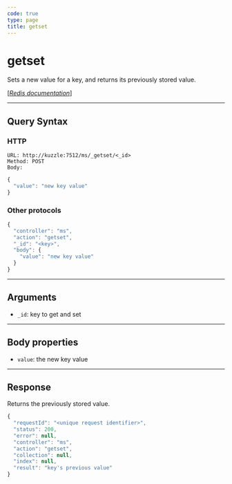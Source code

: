 ```yaml
---
code: true
type: page
title: getset
---
```


# getset



Sets a new value for a key, and returns its previously stored value.

[[_Redis documentation_]](https://redis.io/commands/getset)

---

## Query Syntax

### HTTP

```http
URL: http://kuzzle:7512/ms/_getset/<_id>
Method: POST
Body:
```

```js
{
  "value": "new key value"
}
```

### Other protocols

```js
{
  "controller": "ms",
  "action": "getset",
  "_id": "<key>",
  "body": {
    "value": "new key value"
  }
}
```

---

## Arguments

- `_id`: key to get and set

---

## Body properties

- `value`: the new key value

---

## Response

Returns the previously stored value.

```javascript
{
  "requestId": "<unique request identifier>",
  "status": 200,
  "error": null,
  "controller": "ms",
  "action": "getset",
  "collection": null,
  "index": null,
  "result": "key's previous value"
}
```
